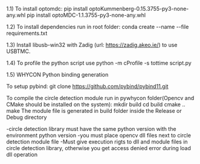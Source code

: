 1.1) To install optomdc:
    pip install optoKummenberg-0.15.3755-py3-none-any.whl
    pip install optoMDC-1.1.3755-py3-none-any.whl


1.2) To install dependencies run in root folder:
conda create --name <env> --file requirements.txt


1.3) Install libusb-win32 with Zadig (url: https://zadig.akeo.ie/) to use USBTMC.


1.4) To profile the python script use
python -m cProfile -s tottime script.py

1.5) WHYCON Python binding generation

  To setup pybind:
    git clone https://github.com/pybind/pybind11.git


  To compile the circle detection module run in pywhycon folder(Opencv and CMake should be installed on the system):
  mkdir build
  cd build
  cmake ..
  make
  The module file is generated in build folder inside the Release or Debug directory

  -circle detection library must have the same python version with the environment python version
  -you must place opencv dll files next to circle detection module file
  -Must give execution rigts to dll and module files in circle detection library, otherwise you get access denied error during load dll operation




